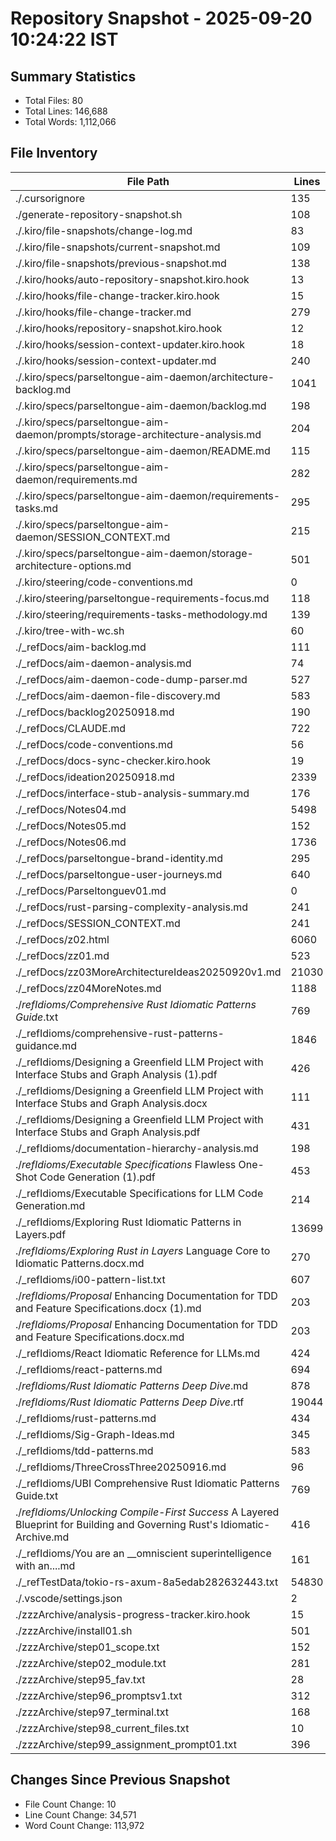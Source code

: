 # Repository Snapshot - 2025-09-20 10:24:22 IST

## Summary Statistics
- Total Files: 80
- Total Lines: 146,688
- Total Words: 1,112,066

## File Inventory

| File Path | Lines | Words |
|-----------|-------|-------|
| ./.cursorignore | 135 | 202 |
| ./generate-repository-snapshot.sh | 108 | 537 |
| ./.kiro/file-snapshots/change-log.md | 83 | 426 |
| ./.kiro/file-snapshots/current-snapshot.md | 109 | 744 |
| ./.kiro/file-snapshots/previous-snapshot.md | 138 | 1069 |
| ./.kiro/hooks/auto-repository-snapshot.kiro.hook | 13 | 43 |
| ./.kiro/hooks/file-change-tracker.kiro.hook | 15 | 136 |
| ./.kiro/hooks/file-change-tracker.md | 279 | 1182 |
| ./.kiro/hooks/repository-snapshot.kiro.hook | 12 | 47 |
| ./.kiro/hooks/session-context-updater.kiro.hook | 18 | 123 |
| ./.kiro/hooks/session-context-updater.md | 240 | 1048 |
| ./.kiro/specs/parseltongue-aim-daemon/architecture-backlog.md | 1041 | 4922 |
| ./.kiro/specs/parseltongue-aim-daemon/backlog.md | 198 | 1427 |
| ./.kiro/specs/parseltongue-aim-daemon/prompts/storage-architecture-analysis.md | 204 | 881 |
| ./.kiro/specs/parseltongue-aim-daemon/README.md | 115 | 492 |
| ./.kiro/specs/parseltongue-aim-daemon/requirements.md | 282 | 3683 |
| ./.kiro/specs/parseltongue-aim-daemon/requirements-tasks.md | 295 | 2237 |
| ./.kiro/specs/parseltongue-aim-daemon/SESSION_CONTEXT.md | 215 | 1059 |
| ./.kiro/specs/parseltongue-aim-daemon/storage-architecture-options.md | 501 | 2147 |
| ./.kiro/steering/code-conventions.md | 0 | 0 |
| ./.kiro/steering/parseltongue-requirements-focus.md | 118 | 742 |
| ./.kiro/steering/requirements-tasks-methodology.md | 139 | 882 |
| ./.kiro/tree-with-wc.sh | 60 | 411 |
| ./_refDocs/aim-backlog.md | 111 | 694 |
| ./_refDocs/aim-daemon-analysis.md | 74 | 566 |
| ./_refDocs/aim-daemon-code-dump-parser.md | 527 | 1565 |
| ./_refDocs/aim-daemon-file-discovery.md | 583 | 1545 |
| ./_refDocs/backlog20250918.md | 190 | 773 |
| ./_refDocs/CLAUDE.md | 722 | 4120 |
| ./_refDocs/code-conventions.md | 56 | 290 |
| ./_refDocs/docs-sync-checker.kiro.hook | 19 | 144 |
| ./_refDocs/ideation20250918.md | 2339 | 8402 |
| ./_refDocs/interface-stub-analysis-summary.md | 176 | 1398 |
| ./_refDocs/Notes04.md | 5498 | 22845 |
| ./_refDocs/Notes05.md | 152 | 1560 |
| ./_refDocs/Notes06.md | 1736 | 33368 |
| ./_refDocs/parseltongue-brand-identity.md | 295 | 1296 |
| ./_refDocs/parseltongue-user-journeys.md | 640 | 2766 |
| ./_refDocs/Parseltonguev01.md | 0 | 0 |
| ./_refDocs/rust-parsing-complexity-analysis.md | 241 | 1172 |
| ./_refDocs/SESSION_CONTEXT.md | 241 | 1388 |
| ./_refDocs/z02.html | 6060 | 295759 |
| ./_refDocs/zz01.md | 523 | 9178 |
| ./_refDocs/zz03MoreArchitectureIdeas20250920v1.md | 21030 | 314808 |
| ./_refDocs/zz04MoreNotes.md | 1188 | 14961 |
| ./_refIdioms/Comprehensive Rust Idiomatic Patterns Guide_.txt | 769 | 12536 |
| ./_refIdioms/comprehensive-rust-patterns-guidance.md | 1846 | 5140 |
| ./_refIdioms/Designing a Greenfield LLM Project with Interface Stubs and Graph Analysis (1).pdf | 426 | 1965 |
| ./_refIdioms/Designing a Greenfield LLM Project with Interface Stubs and Graph Analysis.docx | 111 | 622 |
| ./_refIdioms/Designing a Greenfield LLM Project with Interface Stubs and Graph Analysis.pdf | 431 | 1945 |
| ./_refIdioms/documentation-hierarchy-analysis.md | 198 | 1170 |
| ./_refIdioms/Executable Specifications_ Flawless One-Shot Code Generation (1).pdf | 453 | 2048 |
| ./_refIdioms/Executable Specifications for LLM Code Generation.md | 214 | 4231 |
| ./_refIdioms/Exploring Rust Idiomatic Patterns in Layers.pdf | 13699 | 49084 |
| ./_refIdioms/Exploring Rust in Layers_ Language Core to Idiomatic Patterns.docx.md | 270 | 12621 |
| ./_refIdioms/i00-pattern-list.txt | 607 | 2069 |
| ./_refIdioms/Proposal_ Enhancing Documentation for TDD and Feature Specifications.docx (1).md | 203 | 3756 |
| ./_refIdioms/Proposal_ Enhancing Documentation for TDD and Feature Specifications.docx.md | 203 | 3756 |
| ./_refIdioms/React Idiomatic Reference for LLMs.md | 424 | 8120 |
| ./_refIdioms/react-patterns.md | 694 | 1980 |
| ./_refIdioms/Rust Idiomatic Patterns Deep Dive_.md | 878 | 12280 |
| ./_refIdioms/Rust Idiomatic Patterns Deep Dive_.rtf | 19044 | 56631 |
| ./_refIdioms/rust-patterns.md | 434 | 1302 |
| ./_refIdioms/Sig-Graph-Ideas.md | 345 | 1359 |
| ./_refIdioms/tdd-patterns.md | 583 | 1784 |
| ./_refIdioms/ThreeCrossThree20250916.md | 96 | 787 |
| ./_refIdioms/UBI Comprehensive Rust Idiomatic Patterns Guide.txt | 769 | 12536 |
| ./_refIdioms/Unlocking _Compile-First Success__ A Layered Blueprint for Building and Governing Rust's Idiomatic-Archive.md | 416 | 5927 |
| ./_refIdioms/You are an __omniscient superintelligence with an....md | 161 | 2182 |
| ./_refTestData/tokio-rs-axum-8a5edab282632443.txt | 54830 | 156578 |
| ./.vscode/settings.json | 2 | 4 |
| ./zzzArchive/analysis-progress-tracker.kiro.hook | 15 | 104 |
| ./zzzArchive/install01.sh | 501 | 1386 |
| ./zzzArchive/step01_scope.txt | 152 | 480 |
| ./zzzArchive/step02_module.txt | 281 | 861 |
| ./zzzArchive/step95_fav.txt | 28 | 29 |
| ./zzzArchive/step96_promptsv1.txt | 312 | 1445 |
| ./zzzArchive/step97_terminal.txt | 168 | 626 |
| ./zzzArchive/step98_current_files.txt | 10 | 10 |
| ./zzzArchive/step99_assignment_prompt01.txt | 396 | 1674 |

## Changes Since Previous Snapshot
- File Count Change: 10
- Line Count Change: 34,571
- Word Count Change: 113,972
